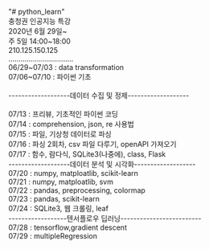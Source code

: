 "# python_learn"\
충청권 인공지능 특강\
2020년 6월 29일~\
주 5일 14:00~18:00\
210.125.150.125\
................................\
06/29\~07/03 : data transformation\
07/06\~07/10 : 파이썬 기초\
\
-------------------데이터 수집 및 정제-------------------\
\
07/13 : 프리뷰, 기초적인 파이썬 코딩\
07/14 : comprehension, json, re 사용법\
07/15 : 파일, 기상청 데이터로 파싱\
07/16 : 파싱 2회차, csv 파일 다루기, openAPI 가져오기\
07/17 : 함수, 람다식, SQLite3(나중에), class, Flask\
-------------------데이터 분석 및 시각화-------------------\
07/20 : numpy, matploatlib, scikit-learn\
07/21 : numpy, matploatlib, svm\
07/22 : pandas, preprocessing, colormap\
07/23 : pandas, scikit-learn\
07/24 : SQLite3, 웹 크롤링, leaf\
------------------텐서플로우 딥러닝-------------------------\
07/28 : tensorflow,gradient descent\
07/29 : multipleRegression